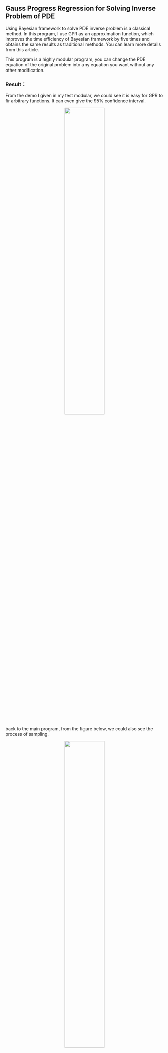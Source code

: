 ﻿## Gauss Progress Regression for Solving Inverse Problem of PDE

Using Bayesian framework to solve PDE inverse problem is a classical method. In this program, I use GPR as an approximation function, which improves the time efficiency of Bayesian framework by five times and obtains the same results as traditional methods. You can learn more details from this article.

This program is a highly modular program, you can change the PDE equation of the original problem into any equation you want without any other modification.

### Result：
From the demo I given in my test modular, we could see it is easy for GPR to fir arbitrary functions. It can even give the 95% confidence interval.
<center>
<img src="https://img-blog.csdnimg.cn/20181119112810600.jpg" width=50% height=50% /> 
</center>

back to the main program, from the figure below, we could also see the process of sampling.
<center>
<img src="https://img-blog.csdnimg.cn/20181119113656957.jpg" width=50% height=50% /> 
</center>
the reslut for the distribution of parameters are here:
<center>
<img src="https://img-blog.csdnimg.cn/2018111911384324.jpg" width=50% height=50% /> 
</center>

### Usage
 you can use regAndPre function to implement my program.
a. When there is no parameter, the first part is to provide data for training, and it needs to solve many times PDE.
```	
regAndPre()
```	
b. When there is a parameter, second parts are executed to transform between the matrix and the vector.

c. when there are 5 parameters , third parts perform and get the observation vector.
```	
regAndPre(x0,y0,yadta,A,Hyp)
```	
when you need to use your own pde, you need only change the ThomasAlgorithm.m and DYakonov_DiffMethod.m program. You should pay attention to the data frame for the input and output.

### Dependencies
1. GP
2.  MCMC

those are useful in matlab toolbox 
